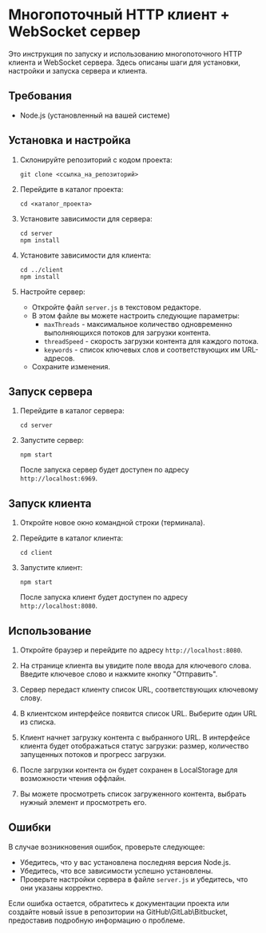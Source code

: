 # Многопоточный HTTP клиент + WebSocket сервер

Это инструкция по запуску и использованию многопоточного HTTP клиента и WebSocket сервера. Здесь описаны шаги для установки, настройки и запуска сервера и клиента.

## Требования

- Node.js (установленный на вашей системе)

## Установка и настройка

1. Склонируйте репозиторий с кодом проекта:

   ```
   git clone <ссылка_на_репозиторий>
   ```

2. Перейдите в каталог проекта:

   ```
   cd <каталог_проекта>
   ```

3. Установите зависимости для сервера:

   ```
   cd server
   npm install
   ```

4. Установите зависимости для клиента:

   ```
   cd ../client
   npm install
   ```

5. Настройте сервер:

   - Откройте файл `server.js` в текстовом редакторе.
   - В этом файле вы можете настроить следующие параметры:
     - `maxThreads` - максимальное количество одновременно выполняющихся потоков для загрузки контента.
     - `threadSpeed` - скорость загрузки контента для каждого потока.
     - `keywords` - список ключевых слов и соответствующих им URL-адресов.
   - Сохраните изменения.

## Запуск сервера

1. Перейдите в каталог сервера:

   ```
   cd server
   ```

2. Запустите сервер:

   ```
   npm start
   ```

   После запуска сервер будет доступен по адресу `http://localhost:6969`.

## Запуск клиента

1. Откройте новое окно командной строки (терминала).

2. Перейдите в каталог клиента:

   ```
   cd client
   ```

3. Запустите клиент:

   ```
   npm start
   ```

   После запуска клиент будет доступен по адресу `http://localhost:8080`.

## Использование

1. Откройте браузер и перейдите по адресу `http://localhost:8080`.

2. На странице клиента вы увидите поле ввода для ключевого слова. Введите ключевое слово и нажмите кнопку "Отправить".

3. Сервер передаст клиенту список URL, соответствующих ключевому слову.

4. В клиентском интерфейсе появится список URL. Выберите один URL из списка.

5. Клиент начнет загрузку контента с выбранного URL. В интерфейсе клиента будет отображаться статус загрузки: размер, количество запущенных потоков и прогресс загрузки.

6. После загрузки контента он будет сохранен в LocalStorage для возможности чтения оффлайн.

7. Вы можете просмотреть список загруженного контента, выбрать нужный элемент и просмотреть его.

## Ошибки

В случае возникновения ошибок, проверьте следующее:

- Убедитесь, что у вас установлена последняя версия Node.js.
- Убедитесь, что все зависимости успешно установлены.
- Проверьте настройки сервера в файле `server.js` и убедитесь, что они указаны корректно.

Если ошибка остается, обратитесь к документации проекта или создайте новый issue в репозитории на GitHub\GitLab\Bitbucket, предоставив подробную информацию о проблеме.
